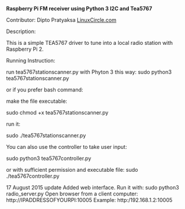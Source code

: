 <b>Raspberry Pi FM receiver using Python 3 I2C and Tea5767</b>

Contributor: Dipto Pratyaksa
<a href="http://www.linuxcircle.com">LinuxCircle.com</a>

Description:

This is a simple TEA5767 driver to tune into a local radio station
with Raspberry Pi 2.


Running Instruction:

run tea5767stationscanner.py with Phyton 3 this way:
sudo python3 tea5767stationscanner.py

or if you prefer bash command:

make the file executable:

sudo chmod +x tea5767stationscanner.py

run it:

sudo ./tea5767stationscanner.py

You can also use the controller to take user input:

sudo python3 tea5767controller.py

or with sufficient permission and executable file:
sudo ./tea5767controller.py

17 August 2015 update
Added web interface.
Run it with: sudo python3 radio_server.py
Open browser from a client computer: http://IPADDRESSOFYOURPI:10005
Example: http:/192.168.1.2:10005

